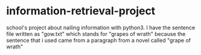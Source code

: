 # information-retrieval-project

school's project about nailing information with python3. I have the sentence file written as "gow.txt" which stands for "grapes of wrath" because the sentence that i used came from a paragraph from a novel called "grape of wrath"
